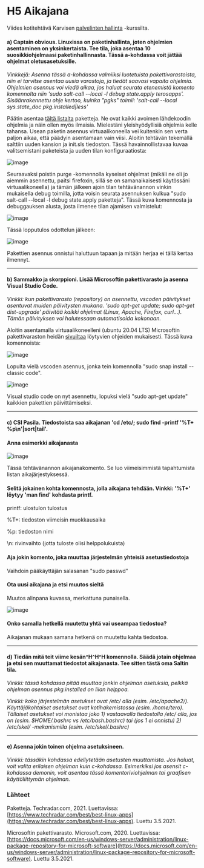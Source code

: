 # H5 Aikajana

Viides kotitehtävä Karvisen [palvelinten hallinta](https://terokarvinen.com/2021/configuration-management-systems-palvelinten-hallinta-ict4tn022-spring-2021/#h3-versionhallinta) -kurssilta.

#### a) Captain obvious. Linuxissa on paketinhallinta, joten ohjelmien asentaminen on yksinkertaista. Tee tila, joka asentaa 10 suosikkiohjelmaasi paketinhallinnasta. Tässä a-kohdassa voit jättää ohjelmat oletusasetuksille. 

*Vinkkejä: Asenna tässä a-kohdassa valmiiksi luotetuista pakettivarastoista, niin ei tarvitse asentaa uusia varastoja, ja tiedät saavasi vapaita ohjelmia. 
Ohjelmien asennus voi viedä aikaa, jos haluat seurata etenemistä komento komennolta niin 'sudo salt-call --local -l debug state.apply terosapps'. 
Sisäänrakennettu ohje kertoo, kuinka "pgks" toimii: 'salt-call --local sys.state_doc pkg.installed|less'*

Päätin asentaa [tältä listalta](https://www.techradar.com/best/best-linux-apps) paketteja. Ne ovat kaikki avoimen lähdekoodin ohjelmia ja näin ollen myös ilmaisia. Mielestäni yleishyödyllisiä ohjelmia kelle tahansa. Usean paketin asennus virtuaalikoneella vei kuitenkin sen verta paljon aikaa, että päädyin asentamaan vain viisi. Aloitin tehtävän tekemällä salttiin uuden kansion ja init.sls tiedoston. Tässä havainnollistavaa kuvaa valitsemistani paketeista ja uuden tilan konfiguraatiosta:

![image](https://user-images.githubusercontent.com/82265726/116869149-d9e83b00-ac18-11eb-925c-0e5a7dccdffd.png)

Seuraavaksi poistin purge -komennolla kyseiset ohjelmat (mikäli ne oli jo aiemmin asennettu, paitsi firefoxin, sillä se on samanaikaisesti käytössäni virtuaalikoneella) ja tämän jälkeen ajoin tilan tehtävänannon vinkin mukaisella debug toimilla, jotta voisin seurata asennuksen kulkua "sudo salt-call --local -l debug state.apply paketteja". Tässä kuva komennosta ja debuggauksen alusta, josta ilmenee tilan ajamisen valmistelut:

![image](https://user-images.githubusercontent.com/82265726/116870137-9e4e7080-ac1a-11eb-9e58-6176bd34b14f.png)

Tässä lopputulos odottelun jälkeen:

![image](https://user-images.githubusercontent.com/82265726/116870336-0f8e2380-ac1b-11eb-9503-76c61a60e35d.png)

Pakettien asennus onnistui haluttuun tapaan ja mitään herjaa ei tällä kertaa ilmennyt.


---------------------------------------------------------------------------------------------------------------------------------------------------------------------------------

#### b) Sammakko ja skorppioni. Lisää Microsoftin pakettivarasto ja asenna Visual Studio Code.

*Vinkki: kun pakettivarasto (repository) on asennettu, vscoden päivitykset asentuvat muiden päivitysten mukana. 'sudo apt-get update; sudo apt-get dist-upgrade' päivitää kaikki ohjelmat (Linux, Apache, Firefox, curl...). Tämän päivityksen voi halutessaan automatisoida kokonaan.*

Aloitin asentamalla virtuaalikoneelleni (ubuntu 20.04 LTS) Microsoftin pakettivaraston heidän [sivuiltaa](https://docs.microsoft.com/en-us/windows-server/administration/linux-package-repository-for-microsoft-software) löytyvien ohjeiden mukaisesti. Tässä kuva komennoista:

![image](https://user-images.githubusercontent.com/82265726/116871818-87f5e400-ac1d-11eb-8cd2-599aa1b872f5.png)

Lopulta vielä vscoden asennus, jonka tein komennolla "sudo snap install --classic code".

![image](https://user-images.githubusercontent.com/82265726/116873373-40248c00-ac20-11eb-9be0-2cc36b33d338.png)

Visual studio code on nyt asennettu, lopuksi vielä "sudo apt-get update" kaikkien pakettien päivittämiseksi.


---------------------------------------------------------------------------------------------------------------------------------------------------------------------------------

#### c) CSI Pasila. Tiedostoista saa aikajanan 'cd /etc/; sudo find -printf '%T+ %p\n'|sort|tail'.

####  Anna esimerkki aikajanasta

![image](https://user-images.githubusercontent.com/82265726/116873878-15870300-ac21-11eb-9f20-e412e5ec0f08.png)

Tässä tehtävänannon aikajanakomento. Se luo viimeisimmistä tapahtumista listan aikajärjestyksessä.

####  Selitä jokainen kohta komennosta, jolla aikajana tehdään. Vinkki: '%T+' löytyy 'man find' kohdasta printf.

printf: ulostulon tulostus

%T+: tiedoston viimeisin muokkausaika

%p: tiedoston nimi

\n: rivinvaihto (jotta tuloste olisi helppolukuista)

####  Aja jokin komento, joka muuttaa järjestelmän yhteisiä asetustiedostoja

Vaihdoin pääkäyttäjän salasanan "sudo passwd" 

####  Ota uusi aikajana ja etsi muutos sieltä

Muutos alinpana kuvassa, merkattuna punaisella.

![image](https://user-images.githubusercontent.com/82265726/116879180-0015d700-ac29-11eb-9ce4-a1ce101cd461.png)


####  Onko samalla hetkellä muutettu yhtä vai useampaa tiedostoa?

Aikajanan mukaan samana hetkenä on muutettu kahta tiedostoa.

---------------------------------------------------------------------------------------------------------------------------------------------------------------------------------

#### d) Tiedän mitä teit viime kesän^H^H^H komennolla. Säädä jotain ohjelmaa ja etsi sen muuttamat tiedostot aikajanasta. Tee sitten tästä oma Saltin tila.

*Vinkki: tässä kohdassa pitää muuttaa jonkin ohjelman asetuksia, pelkkä ohjelman asennus pkg.installed on liian helppoa.*

*Vinkki: koko järjestelmän asetukset ovat /etc/ alla (esim. /etc/apache2/). Käyttäjäkohtaiset asetukset ovat kotihakemistossa (esim. /home/tero). Tällaiset asetukset voi monistaa joko 1) vastaavalla tiedostolla /etc/ alla, jos on (esim. $HOME/.bashrc vs /etc/bash.bashrc) tai (jos 1 ei onnistu) 2) /etc/skel/ -mekanismilla (esim. /etc/skel/.bashrc)*


---------------------------------------------------------------------------------------------------------------------------------------------------------------------------------

#### e) Asenna jokin toinen ohjelma asetuksineen.

*Vinkki: tässäkin kohdassa edellytetään asetusten muuttamista. Jos haluat, voit valita erilaisen ohjelman kuin c-kohdassa. Esimerkiksi jos asensit c-kohdassa demonin, voit asentaa tässä komentoriviohjelman tai graafisen käyttöliittymän ohjelman.*


### Lähteet

Paketteja. Techradar.com, 2021. Luettavissa: [https://www.techradar.com/best/best-linux-apps](https://www.techradar.com/best/best-linux-apps). Luettu 3.5.2021.

Microsoftin pakettivarasto. Microsoft.com, 2020. Luettavissa: [https://docs.microsoft.com/en-us/windows-server/administration/linux-package-repository-for-microsoft-software](https://docs.microsoft.com/en-us/windows-server/administration/linux-package-repository-for-microsoft-software). Luettu 3.5.2021.
